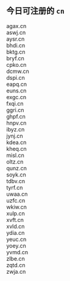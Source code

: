 
## 今日可注册的 `cn`
>
agax.cn   
aswj.cn   
aysr.cn   
bhdi.cn   
bktg.cn   
bryf.cn   
cpko.cn   
dcmw.cn   
dspi.cn   
eapq.cn   
euns.cn   
exgc.cn   
fxqi.cn   
ggri.cn   
ghpf.cn   
hnpv.cn   
ibyz.cn   
jynj.cn   
kdea.cn   
kheq.cn   
misl.cn   
oltz.cn   
qunz.cn   
soyk.cn   
tdbv.cn   
tyrf.cn   
uwaa.cn   
uzfc.cn   
wkiw.cn   
xulp.cn   
xvft.cn   
xvld.cn   
ydia.cn   
yeuc.cn   
yoey.cn   
yvmd.cn   
zlbe.cn   
zqtd.cn   
zwja.cn   

